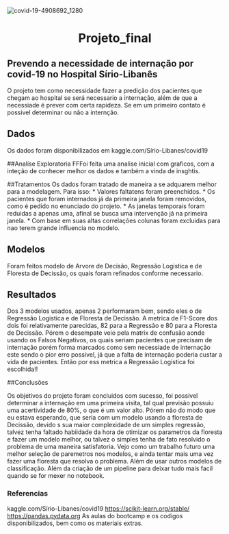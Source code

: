 
![covid-19-4908692_1280](https://user-images.githubusercontent.com/56181068/155827749-3d2d4542-9084-4cff-a57c-8c82f160b95b.jpg)



<h1 align="center"> Projeto_final </h1>

## Prevendo a necessidade de internação por covid-19 no Hospital Sírio-Libanês

O projeto tem como necessidade fazer a predição dos pacientes que chegam ao hospital se será necessario a internação, além de que a necessiade é prever com certa rapideza. Se em um primeiro contato é possivel determinar ou não a internção.

## Dados
Os dados foram disponibilizados em kaggle.com/Sírio-Libanes/covid19

##Analíse Exploratoria
FFFoi feita uma analise inicial com graficos, com a inteção de conhecer melhor os dados e também a vinda de insghtis.

##Tratamentos 
Os dados foram tratado de maneira a se adquarem melhor para a modelagem.
  Para isso:
    * Valores faltatens foram preenchidos.
    * Os pacientes que foram internados já da primeira janela foram removidos, como é pedido no enunciado do projeto.
    * As janelas temporais foram reduidas a apenas uma, afinal se busca uma intervenção já na primeira janela.
    * Com base em suas altas correlações colunas foram excluidas para nao terem grande influencia no modelo.

## Modelos
Foram feitos modelo de Arvore de Decisão, Regressão Logistica e de Floresta de Decissão, os quais foram refinados conforme necessario.

## Resultados
Dos 3 modelos usados, apenas 2 performaram bem, sendo eles o de Regressão Logistica e de Floresta de Decissão.
A metrica de F1-Score dos dois foi relativamente parecidas, 82 para a Regressão e 80 para a Floresta de Decissão. Pórem o desempate veio pela matrix de confusão aonde usando os Falsos Negativos, os quais seriam pacientes que precisam de internação porém forma marcados como sem necessiade de internação  este sendo o pior erro possivel, já que a falta de internação poderia custar a vida de pacientes. Então por ess metrica a Regressão Logistica foi escolhida!!


##Conclusões

Os objetivos do projeto foram concluidos com sucesso, foi possivel determinar a internação em uma primeira visita, tal qual previsão possuiu uma acertividade de 80%, o que é um valor alto.
Pórem não do modo que eu estava esperando, que seria com um modelo usando a floresta  de Decissão, devido s sua maior complexidade de um simples regressão, talvez tenha faltado habiidade da hora de otimizar os parametros da floresta e fazer um modelo melhor, ou talvez o simples tenha de fato resolvido o problema de uma maneira satisfatoria.
Vejo como um trabalho futuro uma melhor seleção de paremetros nos modelos, e ainda tentar mais uma vez fazer uma floresta que resolva o problema. Além de usar outros modelos de classificação. Além da criação de um pipeline para deixar tudo mais facil quando se for mexer no notebook.

### Referencias 
kaggle.com/Sírio-Libanes/covid19
https://scikit-learn.org/stable/
https://pandas.pydata.org
As aulas do bootcamp e os codigos disponibilizados, bem como os materiais extras.
